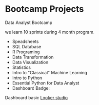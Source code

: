 # Bootcamp Projects

Data Analyst Bootcamp

we learn 10 sprints during 4 month program.

- Speadsheets
- SQL Database
- R Programing
- Data Transformation
- Data Visualization
- Statistics
- Intro to "Classical" Machine Learning
- Intro to Python
- Essential Python for Data Analyst
- Dashboard
Badge:


Dashboard basic
[Looker studio](https://lookerstudio.google.com/s/gV7rEcHgjDg)
